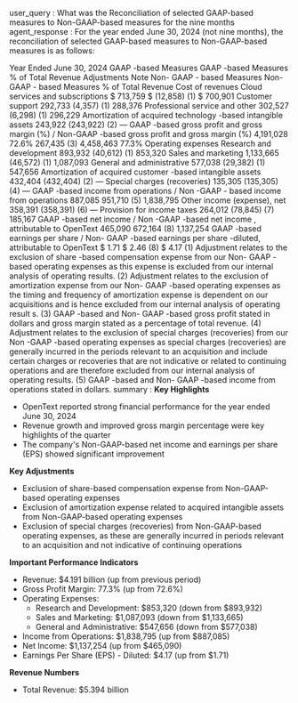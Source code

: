 user_query : What was the Reconciliation of selected GAAP-based measures to Non-GAAP-based measures for the nine months
agent_response : For the year ended June 30, 2024 (not nine months), the reconciliation of selected GAAP-based measures to Non-GAAP-based measures is as follows:

Year Ended June 30, 2024 GAAP -based Measures GAAP -based Measures % of Total Revenue Adjustments Note Non- GAAP - based Measures Non- GAAP - based Measures % of Total Revenue Cost of revenues Cloud services and subscriptions $ 713,759 $ (12,858) (1) $ 700,901 Customer support 292,733 (4,357) (1) 288,376 Professional service and other 302,527 (6,298) (1) 296,229 Amortization of acquired technology -based intangible assets 243,922 (243,922) (2) — GAAP -based gross profit and gross margin (%) / Non-GAAP -based gross profit and gross margin (%) 4,191,028 72.6% 267,435 (3) 4,458,463 77.3% Operating expenses Research and development 893,932 (40,612) (1) 853,320 Sales and marketing 1,133,665 (46,572) (1) 1,087,093 General and administrative 577,038 (29,382) (1) 547,656 Amortization of acquired customer -based intangible assets 432,404 (432,404) (2) — Special charges (recoveries) 135,305 (135,305) (4) — GAAP -based income from operations / Non -GAAP - based income from operations 887,085 951,710 (5) 1,838,795 Other income (expense), net 358,391 (358,391) (6) — Provision for income taxes 264,012 (78,845) (7) 185,167 GAAP -based net income / Non -GAAP -based net income , attributable to OpenText 465,090 672,164 (8) 1,137,254 GAAP -based earnings per share / Non- GAAP -based earnings per share -diluted, attributable to OpenText $ 1.71 $ 2.46 (8) $ 4.17 (1) Adjustment relates to the exclusion of share -based compensation expense from our Non- GAAP -based operating expenses as this expense is excluded from our internal analysis of operating results. (2) Adjustment relates to the exclusion of amortization expense from our Non- GAAP -based operating expenses as the timing and frequency of amortization expense is dependent on our acquisitions and is hence excluded from our internal analysis of operating result s. (3) GAAP -based and Non- GAAP -based gross profit stated in dollars and gross margin stated as a percentage of total revenue. (4) Adjustment relates to the exclusion of special charges (recoveries) from our Non -GAAP -based operating expenses as special charges (recoveries) are generally incurred in the periods relevant to an acquisition and include certain charges or recoveries that are not indicative or related to continuing operations and are therefore excluded from our internal analysis of operating results. (5) GAAP -based and Non- GAAP -based income from operations stated in dollars.
summary : **Key Highlights**

* OpenText reported strong financial performance for the year ended June 30, 2024
* Revenue growth and improved gross margin percentage were key highlights of the quarter
* The company's Non-GAAP-based net income and earnings per share (EPS) showed significant improvement

**Key Adjustments**

* Exclusion of share-based compensation expense from Non-GAAP-based operating expenses
* Exclusion of amortization expense related to acquired intangible assets from Non-GAAP-based operating expenses
* Exclusion of special charges (recoveries) from Non-GAAP-based operating expenses, as these are generally incurred in periods relevant to an acquisition and not indicative of continuing operations

**Important Performance Indicators**

* Revenue: $4.191 billion (up from previous period)
* Gross Profit Margin: 77.3% (up from 72.6%)
* Operating Expenses:
	+ Research and Development: $853,320 (down from $893,932)
	+ Sales and Marketing: $1,087,093 (down from $1,133,665)
	+ General and Administrative: $547,656 (down from $577,038)
* Income from Operations: $1,838,795 (up from $887,085)
* Net Income: $1,137,254 (up from $465,090)
* Earnings Per Share (EPS) - Diluted: $4.17 (up from $1.71)

**Revenue Numbers**

* Total Revenue: $5.394 billion
